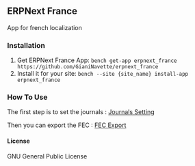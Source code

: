 ## ERPNext France

App for french localization

### Installation

1. Get ERPNext France App: `bench get-app erpnext_france https://github.com/GianiNavette/erpnext_france`
2. Install it for your site: `bench --site {site_name} install-app erpnext_france`

### How To Use

The first step is to set the journals :
[Journals Setting](https://www.britlog.com/blog/erpnext/journaux-comptables)

Then you can export the FEC :
[FEC Export](https://www.britlog.com/blog/erpnext/fichier-des-ecritures-comptables)

#### License

GNU General Public License
